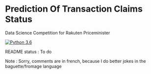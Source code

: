 # Prediction Of Transaction Claims Status
Data Science Competition for Rakuten Priceminister


[![Python 3.6](https://img.shields.io/badge/python-3.6-blue.svg)](https://www.python.org/downloads/release/python-360/)


README status : To do


Note : Sorry, comments are in french, because I do better jokes in the baguette/fromage language
